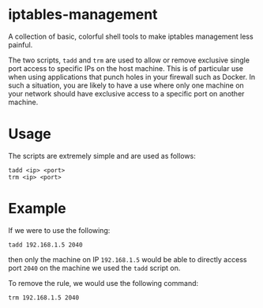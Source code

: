 # iptables-management
A collection of basic, colorful shell tools to make iptables management less painful.

The two scripts, `tadd` and `trm` are used to allow or remove exclusive single port access to specific IPs on the host machine. This is of particular use when using applications that punch holes in your firewall such as Docker. In such a situation, you are likely to have a use where only one machine on your network should have exclusive access to a specific port on another machine.

# Usage
The scripts are extremely simple and are used as follows:
```
tadd <ip> <port>
trm <ip> <port>
```

# Example
If we were to use the following:
```
tadd 192.168.1.5 2040
```
then only the machine on IP `192.168.1.5` would be able to directly access port `2040` on the machine we used the `tadd` script on.

To remove the rule, we would use the following command:
```
trm 192.168.1.5 2040
```

